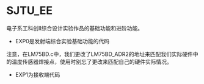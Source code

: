 # SJTU_EE
电子系工科创Ⅱ综合设计实验作品的基础功能和进阶功能。
- EXP0是发射端综合实验基础功能的代码

注意，在LM75BD.c中，我们更改了LM75BD_ADR2的地址来匹配我们实际硬件中的温度传感器焊接点，使用时别忘了更改来匹配自己的硬件实际情况。
- EXP1为接收端代码
